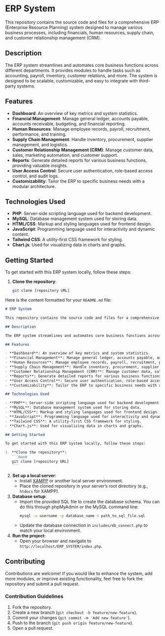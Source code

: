 # ERP System

This repository contains the source code and files for a comprehensive ERP (Enterprise Resource Planning) system designed to manage various business processes, including financials, human resources, supply chain, and customer relationship management (CRM).

## Description

The ERP system streamlines and automates core business functions across different departments. It provides modules to handle tasks such as accounting, payroll, inventory, customer relations, and more. The system is designed to be scalable, customizable, and easy to integrate with third-party systems.

## Features

- **Dashboard**: An overview of key metrics and system statistics.
- **Financial Management**: Manage general ledger, accounts payable, accounts receivable, budgeting, and financial reporting.
- **Human Resources**: Manage employee records, payroll, recruitment, performance, and training.
- **Supply Chain Management**: Handle inventory, procurement, supplier management, and logistics.
- **Customer Relationship Management (CRM)**: Manage customer data, sales, marketing automation, and customer support.
- **Reports**: Generate detailed reports for various business functions, providing valuable insights.
- **User Access Control**: Secure user authentication, role-based access control, and audit logs.
- **Customizability**: Tailor the ERP to specific business needs with a modular architecture.

## Technologies Used

- **PHP**: Server-side scripting language used for backend development.
- **MySQL**: Database management system used for storing data.
- **HTML/CSS**: Markup and styling languages used for frontend design.
- **JavaScript**: Programming language used for interactivity and dynamic content.
- **Tailwind CSS**: A utility-first CSS framework for styling.
- **Chart.js**: Used for visualizing data in charts and graphs.

## Getting Started

To get started with this ERP system locally, follow these steps:

1. **Clone the repository**:
   ```bash
   git clone [repository URL]
   ```

Here is the content formatted for your `README.md` file:

````markdown
# ERP System

This repository contains the source code and files for a comprehensive ERP (Enterprise Resource Planning) system designed to manage various business processes, including financials, human resources, supply chain, and customer relationship management (CRM).

## Description

The ERP system streamlines and automates core business functions across different departments. It provides modules to handle tasks such as accounting, payroll, inventory, customer relations, and more. The system is designed to be scalable, customizable, and easy to integrate with third-party systems.

## Features

- **Dashboard**: An overview of key metrics and system statistics.
- **Financial Management**: Manage general ledger, accounts payable, accounts receivable, budgeting, and financial reporting.
- **Human Resources**: Manage employee records, payroll, recruitment, performance, and training.
- **Supply Chain Management**: Handle inventory, procurement, supplier management, and logistics.
- **Customer Relationship Management (CRM)**: Manage customer data, sales, marketing automation, and customer support.
- **Reports**: Generate detailed reports for various business functions, providing valuable insights.
- **User Access Control**: Secure user authentication, role-based access control, and audit logs.
- **Customizability**: Tailor the ERP to specific business needs with a modular architecture.

## Technologies Used

- **PHP**: Server-side scripting language used for backend development.
- **MySQL**: Database management system used for storing data.
- **HTML/CSS**: Markup and styling languages used for frontend design.
- **JavaScript**: Programming language used for interactivity and dynamic content.
- **Tailwind CSS**: A utility-first CSS framework for styling.
- **Chart.js**: Used for visualizing data in charts and graphs.

## Getting Started

To get started with this ERP system locally, follow these steps:

1. **Clone the repository**:
   ```bash
   git clone [repository URL]
   ```
````

2. **Set up a local server**:
   - Install [XAMPP](https://www.apachefriends.org/index.html) or another local server environment.
   - Place the cloned repository in your server’s root directory (e.g., `htdocs` for XAMPP).
3. **Database setup**:
   - Import the provided SQL file to create the database schema. You can do this through phpMyAdmin or the MySQL command line:
     ```bash
     mysql -u username -p database_name < path_to_sql_file.sql
     ```
   - Update the database connection in `includes/db_connect.php` to match your local environment.
4. **Run the project**:
   - Open your browser and navigate to `http://localhost/ERP_SYSTEM/index.php`.

## Contributing

Contributions are welcome! If you would like to enhance the system, add more modules, or improve existing functionality, feel free to fork the repository and submit a pull request.

### Contribution Guidelines

1. Fork the repository.
2. Create a new branch (`git checkout -b feature/new-feature`).
3. Commit your changes (`git commit -m 'Add new feature'`).
4. Push to the branch (`git push origin feature/new-feature`).
5. Open a pull request.
